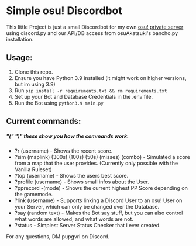 # Simple osu! Discordbot

This little Project is just a small Discordbot for my own [osu! private server](https://miausu.pw) using discord.py and our API/DB access from osuAkatsuki's bancho.py installation.

## Usage:
1. Clone this repo.
2. Ensure you have Python 3.9 installed (it might work on higher versions, but im using 3.9)
3. Run `pip install -r requirements.txt && rm requirements.txt`
4. Set up your Bot and Database Credentials in the .env file.
5. Run the Bot using `python3.9 main.py`

## Current commands:
##### "(" ")" these show you how the commands work.
- ?r (username)  - Shows the recent score.
- ?sim (maplink) (300s) (100s) (50s) (misses) (combo) - Simulated a score from a map that the user provides. (Currently only possible with the Vanilla Ruleset)
- ?top (username) - Shows the users best score.
- ?profile (username) - Shows small infos about the User.
- ?pprecord -(mode) - Shows the current highest PP Score depending on the gamemode.
- ?link (username) - Supports linking a Discord User to an osu! User on your Server, which can only be changed over the Database.
- ?say (random text) - Makes the Bot say stuff, but you can also control what words are allowed, and what words are not.
- ?status - Simplest Server Status Checker that i ever created.

For any questions, DM pupgvrl on Discord.
